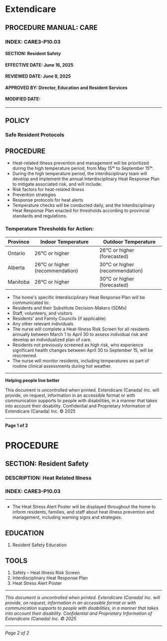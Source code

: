 # Extendicare

## PROCEDURE MANUAL: CARE
### INDEX: CARE3-P10.03
#### SECTION: Resident Safety
#### EFFECTIVE DATE: June 16, 2025
#### REVIEWED DATE: June 9, 2025
#### APPROVED BY: Director, Education and Resident Services
#### MODIFIED DATE:

----

## POLICY
### Safe Resident Protocols

## PROCEDURE

- Heat-related illness prevention and management will be prioritized during the high temperature period, from May 15ᵗʰ to September 15ᵗʰ.
- During the high temperature period, the interdisciplinary team will develop and implement the annual Interdisciplinary Heat Response Plan to mitigate associated risk, and will include:
- Risk factors for heat-related illness
- Prevention strategies
- Response protocols for heat alerts
- Temperature checks will be conducted daily, and the Interdisciplinary Heat Response Plan enacted for thresholds according to provincial standards and regulations.

### Temperature Thresholds for Action:

| Province | Indoor Temperature               | Outdoor Temperature               |
|----------|----------------------------------|-----------------------------------|
| Ontario  | 26°C or higher                   | 26°C or higher (forecasted)      |
| Alberta  | 26°C or higher (recommendation) | 30°C or higher (recommendation)   |
| Manitoba | 26°C or higher                   | 30°C or higher (forecasted)      |

- The home's specific Interdisciplinary Heat Response Plan will be communicated to:
- Residents and their Substitute Decision-Makers (SDMs)
- Staff, volunteers, and visitors
- Residents' and Family Councils (if applicable)
- Any other relevant individuals
- The nurse will complete a Heat-Illness Risk Screen for all residents annually between March 1 to April 30 to assess individual risk and develop an individualized plan of care.
- Residents not previously screened as high risk, who experience significant health changes between April 30 to September 15, will be rescreened.
- The nurse will monitor residents, including temperatures as part of routine clinical assessments during hot weather.

----

**Helping people live better**

This document is uncontrolled when printed. Extendicare (Canada) Inc. will provide, on request, information in an accessible format or with communication supports to people with disabilities, in a manner that takes into account their disability. Confidential and Proprietary Information of Extendicare (Canada) Inc. © 2025

----

**Page 1 of 2**

# PROCEDURE

## SECTION: Resident Safety
### DESCRIPTION: Heat Related Illness
### INDEX: CARE3-P10.03

----

- The Heat Stress Alert Poster will be displayed throughout the home to inform residents, families, and staff about heat illness prevention and management, including warning signs and strategies.

## EDUCATION
1. Resident Safety Education

## TOOLS
1. Safety – Heat Illness Risk Screen
2. Interdisciplinary Heat Response Plan
3. Heat Stress Alert Poster

----

*This document is uncontrolled when printed.*
*Extendicare (Canada) Inc. will provide, on request, information in an accessible format or with communication supports to people with disabilities, in a manner that takes into account their disability.*
*Confidential and Proprietary Information of Extendicare (Canada) Inc. © 2025*

----

*Page 2 of 2*